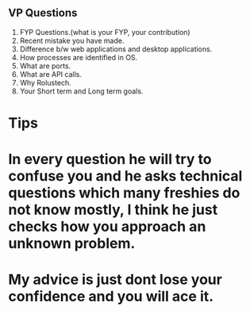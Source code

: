 ## VP Questions ##
1. FYP Questions.(what is your FYP, your contribution)
2. Recent mistake you have made.
3. Difference b/w web applications and desktop applications.
4. How processes are identified in OS.
5. What are ports.
6. What are API calls.
7. Why Rolustech.
8. Your Short term and Long term goals.

# Tips
# In every question he will try to confuse you and he asks technical questions which many freshies do not know mostly, I think he just checks how you approach an unknown problem.
# My advice is just dont lose your confidence and you will ace it.
